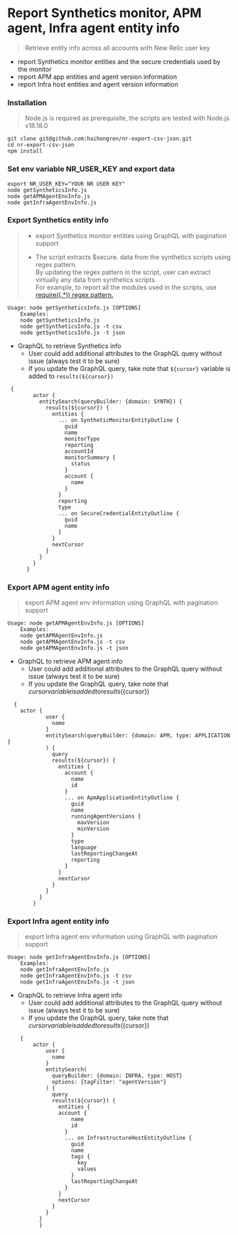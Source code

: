# Report Synthetics monitor, APM agent, Infra agent entity info 
> Retrieve entity info across all accounts with New Relic user key
- report Synthetics monitor entities and the secure credentials used by the monitor
- report APM app entities and agent version information
- report Infra host entities and agent version information


### Installation 
> Node.js is required as prerequisite, the scripts are tested with Node.js v18.18.0

    git clone git@github.com:haihongren/nr-export-csv-json.git
    cd nr-export-csv-json
    npm install

### Set env variable NR_USER_KEY and export data
    export NR_USER_KEY="YOUR NR USER KEY"
    node getSyntheticsInfo.js
    node getAPMAgentEnvInfo.js 
    node getInfraAgentEnvInfo.js    
    
###  Export Synthetics entity info
> - export Synthetics monitor entities using GraphQL with pagination support
> 
> - The script extracts $secure.<CREDENTIAL> data from the synthetics scripts using regex pattern.  
By updating the regex pattern in the script, user can extract virtually any data from synthetics scripts.  
For example,  to report all the modules used in the scripts, use [require\((.*)\) regex pattern.](https://github.com/haihongren/nr-export-csv-json/blob/9961a2068ff44fc72fa1d68a899ac931c506ad70/getSyntheticsInfo.js#L15)

    Usage: node getSyntheticsInfo.js [OPTIONS]
        Examples:
        node getSyntheticsInfo.js
        node getSyntheticsInfo.js -t csv
        node getSyntheticsInfo.js -t json

- GraphQL to retrieve Synthetics info
  - User could add additional attributes to the GraphQL query without issue (always test it to be sure)
  - If you update the GraphQL query, take note that `${cursor}` variable is added to `results(${cursor})`
```
 {
        actor {
          entitySearch(queryBuilder: {domain: SYNTH}) {
            results(${cursor}) {
              entities {
                ... on SyntheticMonitorEntityOutline {
                  guid
                  name
                  monitorType
                  reporting
                  accountId
                  monitorSummary {
                    status
                  }
                  account {
                    name
                  }
                }
                reporting
                type
                ... on SecureCredentialEntityOutline {
                  guid
                  name
                }
              }
              nextCursor
            }
          }
        }
      }
```

### Export APM agent entity info
> export APM agent env information using GraphQL with pagination support

    Usage: node getAPMAgentEnvInfo.js [OPTIONS]
        Examples:
        node getAPMAgentEnvInfo.js
        node getAPMAgentEnvInfo.js -t csv
        node getAPMAgentEnvInfo.js -t json

- GraphQL to retrieve APM agent info
  - User could add additional attributes to the GraphQL query without issue (always test it to be sure)
  - If you update the GraphQL query, take note that ${cursor} variable is added to results(${cursor})
```
  {
    actor {
            user {
              name
            }
            entitySearch(queryBuilder: {domain: APM, type: APPLICATION }
            ) {
              query
              results(${cursor}) {
                entities {
                  account {
                    name
                    id
                  }
                  ... on ApmApplicationEntityOutline {
                    guid
                    name
                    runningAgentVersions {
                      maxVersion
                      minVersion
                    }
                    type
                    language
                    lastReportingChangeAt
                    reporting
                  }
                }
                nextCursor
              }
            }
          }
        }
```
### Export Infra agent entity info 
> export Infra agent env information using GraphQL with pagination support

    Usage: node getInfraAgentEnvInfo.js [OPTIONS]
        Examples:
        node getInfraAgentEnvInfo.js
        node getInfraAgentEnvInfo.js -t csv
        node getInfraAgentEnvInfo.js -t json

- GraphQL to retrieve Infra agent info
  - User could add additional attributes to the GraphQL query without issue (always test it to be sure)
  - If you update the GraphQL query, take note that ${cursor} variable is added to results(${cursor})  
```
    {
        actor {
            user {
              name
            }
            entitySearch(
              queryBuilder: {domain: INFRA, type: HOST}
              options: {tagFilter: "agentVersion"}
            ) {
              query
              results(${cursor}) {
                entities {
                account {
                    name
                    id
                  }
                  ... on InfrastructureHostEntityOutline {
                    guid
                    name
                    tags {
                      key
                      values
                    }
                    lastReportingChangeAt                
                  }
                }
                nextCursor
              }
            }
          }
          }

```

